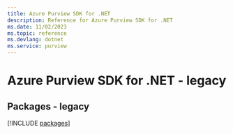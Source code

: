 ```yaml
---
title: Azure Purview SDK for .NET
description: Reference for Azure Purview SDK for .NET
ms.date: 11/02/2023
ms.topic: reference
ms.devlang: dotnet
ms.service: purview
---
```

# Azure Purview SDK for .NET - legacy
## Packages - legacy
[!INCLUDE [packages](purview-index.md)]